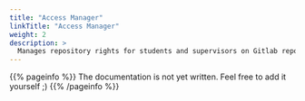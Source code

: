 ```yaml
---
title: "Access Manager"
linkTitle: "Access Manager"
weight: 2
description: >
  Manages repository rights for students and supervisors on Gitlab repositories.
---
```


{{% pageinfo %}}
The documentation is not yet written. Feel free to add it yourself ;)
{{% /pageinfo %}}
